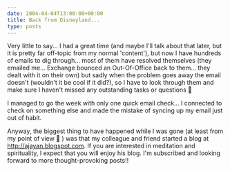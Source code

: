 ```yaml
---
date: 2004-04-04T13:00:00+00:00
title: Back from Disneyland...
type: posts
---
```

Very little to say... I had a great time (and maybe I'll talk about that later, but it is pretty far off-topic from my normal 'content'), but now I have hundreds of emails to dig through... most of them have resolved themselves (they emailed me... Exchange bounced an Out-Of-Office back to them... they dealt with it on their own) but sadly when the problem goes away the email doesn't (wouldn't it be cool if it did?), so I have to look through them and make sure I haven't missed any outstanding tasks or questions 🙁

I managed to go the week with only one quick email check... I connected to check on something else and made the mistake of syncing up my email just out of habit.

Anyway, the biggest thing to have happened while I was gone (at least from my point of view 🙂 ) was that my colleague and friend started a blog at <http://ajayan.blogspot.com>. If you are interested in meditation and spirituality, I expect that you will enjoy his blog. I'm subscribed and looking forward to more thought-provoking posts!!
